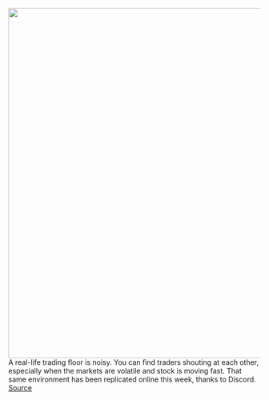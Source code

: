<img src='https://cdn.vox-cdn.com/thumbor/xzqMvEk1u7N81GP60_jBWbqdcW8=/0x0:2040x1360/1200x675/filters:focal(857x517:1183x843)/cdn.vox-cdn.com/uploads/chorus_image/image/68733481/acastro_200318_1777_discord_0003.0.0.jpg' width='700px' /><br/>
A real-life trading floor is noisy. You can find traders shouting at each other, especially when the markets are volatile and stock is moving fast. That same environment has been replicated online this week, thanks to Discord.
<a href='https://www.theverge.com/2021/1/28/22253892/discord-wallstreetbets-server-virtual-trade-floor-reddit'> Source <a/>